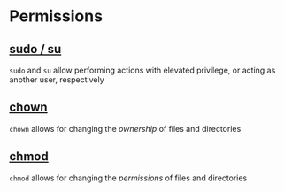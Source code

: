 # Permissions

## [sudo / su](../pages/sudo-su.md) 

`sudo` and `su` allow performing actions with elevated privilege, or acting as another user, respectively

## [chown](../pages/chown.md) 

`chown` allows for changing the *ownership* of files and directories

## [chmod](../pages/chmod.md) 

`chmod` allows for changing the *permissions* of files and directories
